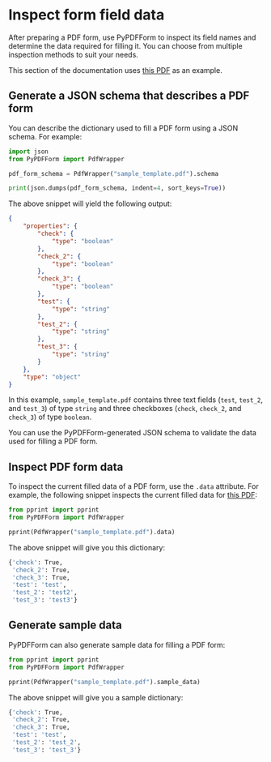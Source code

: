 # Inspect form field data

After preparing a PDF form, use PyPDFForm to inspect its field names and determine the data required for filling it. You can choose from multiple inspection methods to suit your needs.

This section of the documentation uses [this PDF](https://github.com/chinapandaman/PyPDFForm/raw/master/pdf_samples/sample_template.pdf) as an example.

## Generate a JSON schema that describes a PDF form

You can describe the dictionary used to fill a PDF form using a JSON schema. For example:

```python
import json
from PyPDFForm import PdfWrapper

pdf_form_schema = PdfWrapper("sample_template.pdf").schema

print(json.dumps(pdf_form_schema, indent=4, sort_keys=True))
```

The above snippet will yield the following output:

```json
{
    "properties": {
        "check": {
            "type": "boolean"
        },
        "check_2": {
            "type": "boolean"
        },
        "check_3": {
            "type": "boolean"
        },
        "test": {
            "type": "string"
        },
        "test_2": {
            "type": "string"
        },
        "test_3": {
            "type": "string"
        }
    },
    "type": "object"
}
```

In this example, `sample_template.pdf` contains three text fields (`test`, `test_2`, and `test_3`) of type `string` and three checkboxes (`check`, `check_2`, and `check_3`) of type `boolean`.

You can use the PyPDFForm-generated JSON schema to validate the data used for filling a PDF form.

## Inspect PDF form data

To inspect the current filled data of a PDF form, use the `.data` attribute. For example, the following snippet inspects the current filled data for [this PDF](https://github.com/chinapandaman/PyPDFForm/raw/master/pdf_samples/sample_template_filled.pdf):

```python
from pprint import pprint
from PyPDFForm import PdfWrapper

pprint(PdfWrapper("sample_template.pdf").data)
```

The above snippet will give you this dictionary:

```sh
{'check': True,
 'check_2': True,
 'check_3': True,
 'test': 'test',
 'test_2': 'test2',
 'test_3': 'test3'}
```

## Generate sample data

PyPDFForm can also generate sample data for filling a PDF form:

```python
from pprint import pprint
from PyPDFForm import PdfWrapper

pprint(PdfWrapper("sample_template.pdf").sample_data)
```

The above snippet will give you a sample dictionary:

```sh
{'check': True,
 'check_2': True,
 'check_3': True,
 'test': 'test',
 'test_2': 'test_2',
 'test_3': 'test_3'}
```

